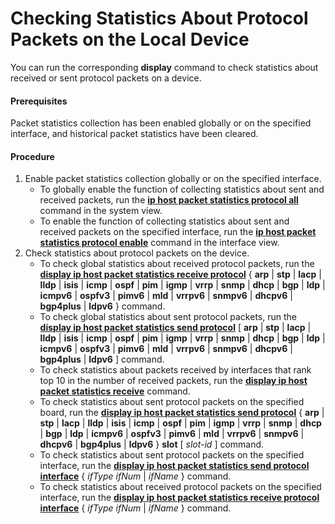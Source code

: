 Checking Statistics About Protocol Packets on the Local Device
==============================================================

You can run the corresponding **display** command to check statistics about received or sent protocol packets on a device.

#### Prerequisites

Packet statistics collection has been enabled globally or on the specified interface, and historical packet statistics have been cleared.


#### Procedure

1. Enable packet statistics collection globally or on the specified interface.
   * To globally enable the function of collecting statistics about sent and received packets, run the [**ip host packet statistics protocol all**](cmdqueryname=ip+host+packet+statistics+protocol+all) command in the system view.
   * To enable the function of collecting statistics about sent and received packets on the specified interface, run the [**ip host packet statistics protocol enable**](cmdqueryname=ip+host+packet+statistics+protocol+enable) command in the interface view.
2. Check statistics about protocol packets on the device.
   * To check global statistics about received protocol packets, run the [**display ip host packet statistics receive protocol**](cmdqueryname=display+ip+host+packet+statistics+receive+protocol+arp+stp+lacp) { **arp** | **stp** | **lacp** | **lldp** | **isis** | **icmp** | **ospf** | **pim** | **igmp** | **vrrp** | **snmp** | **dhcp** | **bgp** | **ldp** | **icmpv6** | **ospfv3** | **pimv6** | **mld** | **vrrpv6** | **snmpv6** | **dhcpv6** | **bgp4plus** | **ldpv6** } command.
   * To check global statistics about sent protocol packets, run the [**display ip host packet statistics send protocol**](cmdqueryname=display+ip+host+packet+statistics+send+protocol+arp+stp+lacp) [ **arp** | **stp** | **lacp** | **lldp** | **isis** | **icmp** | **ospf** | **pim** | **igmp** | **vrrp** | **snmp** | **dhcp** | **bgp** | **ldp** | **icmpv6** | **ospfv3** | **pimv6** | **mld** | **vrrpv6** | **snmpv6** | **dhcpv6** | **bgp4plus** | **ldpv6** ] command.
   * To check statistics about packets received by interfaces that rank top 10 in the number of received packets, run the [**display ip host packet statistics receive**](cmdqueryname=display+ip+host+packet+statistics+receive) command.
   * To check statistics about sent protocol packets on the specified board, run the [**display ip host packet statistics send protocol**](cmdqueryname=display+ip+host+packet+statistics+send+protocol+arp+stp+lacp) { **arp** | **stp** | **lacp** | **lldp** | **isis** | **icmp** | **ospf** | **pim** | **igmp** | **vrrp** | **snmp** | **dhcp** | **bgp** | **ldp** | **icmpv6** | **ospfv3** | **pimv6** | **mld** | **vrrpv6** | **snmpv6** | **dhcpv6** | **bgp4plus** | **ldpv6** } **slot** [ *slot-id* ] command.
   * To check statistics about sent protocol packets on the specified interface, run the [**display ip host packet statistics send protocol interface**](cmdqueryname=display+ip+host+packet+statistics+send+protocol+interface) { *ifType* *ifNum* | *ifName* } command.
   * To check statistics about received protocol packets on the specified interface, run the [**display ip host packet statistics receive protocol interface**](cmdqueryname=display+ip+host+packet+statistics+receive+protocol+interface) { *ifType* *ifNum* | *ifName* } command.